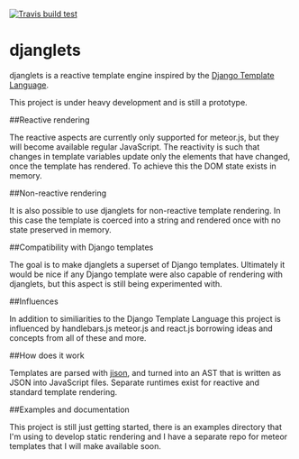 [![Travis build test](https://travis-ci.org/btipling/djanglets.svg?branch=master)](https://travis-ci.org/btipling/djanglets)

djanglets
=========

djanglets is a reactive template engine inspired by the
[Django Template Language](https://docs.djangoproject.com/en/dev/topics/templates/).

This project is under heavy development and is still a prototype.

##Reactive rendering

The reactive aspects are currently only supported for meteor.js, but they will become available
regular JavaScript. The reactivity is such that changes in template variables update only
the elements that have changed, once the template has rendered. To achieve this the DOM
state exists in memory.


##Non-reactive rendering

It is also possible to use djanglets for non-reactive template rendering. In this case the
template is coerced into a string and rendered once with no state preserved in memory.


##Compatibility with Django templates

The goal is to make djanglets a superset of Django templates. Ultimately it would be nice
if any Django template were also capable of rendering with djanglets, but this aspect
is still being experimented with.


##Influences

In addition to similiarities to the Django Template Language this project is influenced by
handlebars.js meteor.js and react.js borrowing ideas and concepts from all of these and more.


##How does it work

Templates are parsed with [jison](http://zaach.github.io/jison/), and turned into an AST that
is written as JSON into JavaScript files. Separate runtimes exist for reactive and standard
template rendering.


##Examples and documentation

This project is still just getting started, there is an examples directory that I'm using
to develop static rendering and I have a separate repo for meteor templates that I will
make available soon.
